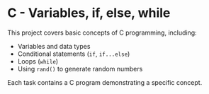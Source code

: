 # C - Variables, if, else, while

This project covers basic concepts of C programming, including:
- Variables and data types
- Conditional statements (`if`, `if...else`)
- Loops (`while`)
- Using `rand()` to generate random numbers

Each task contains a C program demonstrating a specific concept.
